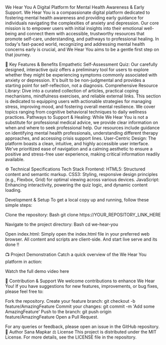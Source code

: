 We Hear You
A Digital Platform for Mental Health Awareness & Early Support.
We Hear You is a compassionate digital platform dedicated to fostering mental health awareness and providing early guidance for individuals navigating the complexities of anxiety and depression. 
Our core mission is to empower users with initial insights into their emotional well-being and connect them with accessible, trustworthy resources that promote self-care, understanding, and pathways to professional healing.
In today's fast-paced world, recognizing and addressing mental health concerns early is crucial, and We Hear You aims to be a gentle first step on that journey.

🌟 Key Features & Benefits
Empathetic Self-Assessment Quiz:
Our carefully designed, interactive quiz offers a preliminary tool for users to explore whether they might be experiencing symptoms commonly associated with anxiety or depression. It's built to be non-judgmental and provides a starting point for self-reflection, not a diagnosis.
Comprehensive Resource Library:
Dive into a curated collection of articles, practical coping mechanisms, mindfulness exercises, and reliable external links. This section is dedicated to equipping users with actionable strategies for managing stress, improving mood, and fostering overall mental resilience. We cover topics ranging from cognitive behavioral techniques to daily wellness practices.
Pathways to Support & Healing:
While We Hear You is not a substitute for professional medical advice, we provide clear information on when and where to seek professional help. Our resources include guidance on identifying mental health professionals, understanding different therapy approaches, and accessing crisis support lines.
User-Centric Design:
The platform boasts a clean, intuitive, and highly accessible user interface. We've prioritized ease of navigation and a calming aesthetic to ensure a positive and stress-free user experience, making critical information readily available.

⚙️ Technical Specifications
Tech Stack
Frontend:
HTML5: Structured content and semantic markup.
CSS3: Styling, responsive design principles (e.g., Flexbox, Grid) for optimal viewing across various devices.
JavaScript: Enhancing interactivity, powering the quiz logic, and dynamic content loading.

Development & Setup
To get a local copy up and running, follow these simple steps:

Clone the repository:
Bash
git clone https://YOUR_REPOSITORY_LINK_HERE

Navigate to the project directory:
Bash
cd we-hear-you

Open index.html: Simply open the index.html file in your preferred web browser. All content and scripts are client-side.
And start live serve and its done !!

📺 Project Demonstration
Catch a quick overview of the We Hear You platform in action:

Watch the full demo video here


🤝 Contribution & Support
We welcome contributions to enhance We Hear You! If you have suggestions for new features, improvements, or bug fixes, please feel free to:

Fork the repository.
Create your feature branch: git checkout -b feature/AmazingFeature
Commit your changes: git commit -m 'Add some AmazingFeature'
Push to the branch: git push origin feature/AmazingFeature
Open a Pull Request.

For any queries or feedback, please open an issue in the GitHub repository.
👤 Author
Sana Mapkar
⚖️ License
This project is distributed under the MIT License. For more details, see the LICENSE file in the repository.
